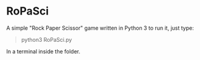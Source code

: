 # RoPaSci
A simple "Rock Paper Scissor" game written in Python 3
to run it, just type:
> python3 RoPaSci.py

In a terminal inside the folder.
